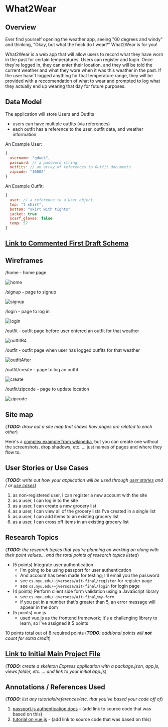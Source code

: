 
# What2Wear 

## Overview

Ever find yourself opening the weather app, seeing "60 degrees and windy" and thinking, "Okay, but what the heck do I wear?" What2Wear is for you! 

What2Wear is a web app that will allow users to record what they have worn in the past for certain temperatures. Users can register and login. Once they're logged in, they can enter their location, and they will be told the current weather and what they wore when it was this weather in the past. If the user hasn't logged anything for that temperature range, they will be provided with a reccomendation of what to wear and prompted to log what they actually end up wearing that day for future purposes.


## Data Model

The application will store Users and Outfits

* users can have multiple outfits (via references)
* each outfit has a reference to the user, outfit data, and weather information


An Example User:

```javascript
{
  username: "gdwek",
  password: // a password string,
  outfits: // an array of references to Outfit documents
  zipcode: "10002"
}
```

An Example Outfit:

```javascript
{
  user: // a reference to a User object
  top: "t shirt",
  bottom: "skirt with tights"
  jacket: true
  scarf_gloves: false
  temp: 57
}
```


## [Link to Commented First Draft Schema](db.js) 


## Wireframes

/home - home page

![home](documentation/home.png)

/signup - page to signup

![signup](documentation/signup.png)

/login - page to log in

![login](documentation/login.png)

/outfit - outfit page before user entered an outfit for that weather

![outfitB4](documentation/outfitInitial.png)

/outfit - outfit page when user has logged outfits for that weather

![outfitAfter](documentation/outfitPost.png)

/outfit/create - page to log an outfit

![create](documentation/create.png)

/outfit/zipcode - page to update location

![zipcode](documentation/zipcode.png)



## Site map

(___TODO__: draw out a site map that shows how pages are related to each other_)

Here's a [complex example from wikipedia](https://upload.wikimedia.org/wikipedia/commons/2/20/Sitemap_google.jpg), but you can create one without the screenshots, drop shadows, etc. ... just names of pages and where they flow to.

## User Stories or Use Cases

(___TODO__: write out how your application will be used through [user stories](http://en.wikipedia.org/wiki/User_story#Format) and / or [use cases](https://www.mongodb.com/download-center?jmp=docs&_ga=1.47552679.1838903181.1489282706#previous)_)

1. as non-registered user, I can register a new account with the site
2. as a user, I can log in to the site
3. as a user, I can create a new grocery list
4. as a user, I can view all of the grocery lists I've created in a single list
5. as a user, I can add items to an existing grocery list
6. as a user, I can cross off items in an existing grocery list

## Research Topics

(___TODO__: the research topics that you're planning on working on along with their point values... and the total points of research topics listed_)

* (5 points) Integrate user authentication
    * I'm going to be using passport for user authentication
    * And account has been made for testing; I'll email you the password
    * see <code>cs.nyu.edu/~jversoza/ait-final/register</code> for register page
    * see <code>cs.nyu.edu/~jversoza/ait-final/login</code> for login page
* (4 points) Perform client side form validation using a JavaScript library
    * see <code>cs.nyu.edu/~jversoza/ait-final/my-form</code>
    * if you put in a number that's greater than 5, an error message will appear in the dom
* (5 points) vue.js
    * used vue.js as the frontend framework; it's a challenging library to learn, so I've assigned it 5 points

10 points total out of 8 required points (___TODO__: addtional points will __not__ count for extra credit_)


## [Link to Initial Main Project File](app.js) 

(___TODO__: create a skeleton Express application with a package.json, app.js, views folder, etc. ... and link to your initial app.js_)

## Annotations / References Used

(___TODO__: list any tutorials/references/etc. that you've based your code off of_)

1. [passport.js authentication docs](http://passportjs.org/docs) - (add link to source code that was based on this)
2. [tutorial on vue.js](https://vuejs.org/v2/guide/) - (add link to source code that was based on this)

